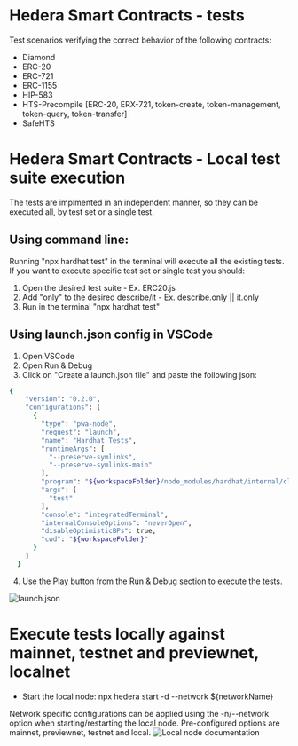 # Hedera Smart Contracts - tests
Test scenarios verifying the correct behavior of the following contracts:

- Diamond
- ERC-20
- ERC-721
- ERC-1155
- HIP-583
- HTS-Precompile [ERC-20, ERX-721, token-create, token-management, token-query, token-transfer]
- SafeHTS

# Hedera Smart Contracts - Local test suite execution
The tests are implmented in an independent manner, so they can be executed all, by test set or a single test.

## Using command line:
Running "npx hardhat test" in the terminal will execute all the existing tests. If you want to execute specific test set or single test you should:
1. Open the desired test suite - Ex. ERC20.js
2. Add "only" to the desired describe/it - Ex. describe.only || it.only
3. Run in the terminal "npx hardhat test"

## Using launch.json config in VSCode
1. Open VSCode
2. Open Run & Debug
3. Click on "Create a launch.json file" and paste the following json:

```bash
{
    "version": "0.2.0",
    "configurations": [
      {
        "type": "pwa-node",
        "request": "launch",
        "name": "Hardhat Tests",
        "runtimeArgs": [
          "--preserve-symlinks",
          "--preserve-symlinks-main"
        ],
        "program": "${workspaceFolder}/node_modules/hardhat/internal/cli/cli.js",
        "args": [
          "test"
        ],
        "console": "integratedTerminal",
        "internalConsoleOptions": "neverOpen",
        "disableOptimisticBPs": true,
        "cwd": "${workspaceFolder}"
      }
    ]
  }
```

4. Use the Play button from the Run & Debug section to execute the tests. 

![launch.json](/../hedera-smart-contracts/launch.png)

# Execute tests locally against mainnet, testnet and previewnet, localnet
 - Start the local node:
     npx hedera start -d --network ${networkName}

Network specific configurations can be applied using the -n/--network option when starting/restarting the local node. Pre-configured options are mainnet, previewnet, testnet and local.
![Local node documentation](https://github.com/hashgraph/hedera-local-node/#using-hedera-local)
